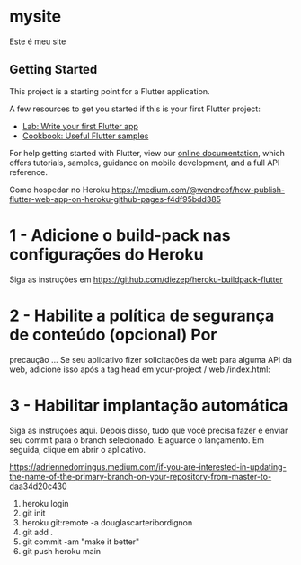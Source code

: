 # mysite

Este é meu site

## Getting Started

This project is a starting point for a Flutter application.

A few resources to get you started if this is your first Flutter project:

- [Lab: Write your first Flutter app](https://flutter.dev/docs/get-started/codelab)
- [Cookbook: Useful Flutter samples](https://flutter.dev/docs/cookbook)

For help getting started with Flutter, view our
[online documentation](https://flutter.dev/docs), which offers tutorials,
samples, guidance on mobile development, and a full API reference.

Como hospedar no Heroku
https://medium.com/@wendreof/how-publish-flutter-web-app-on-heroku-github-pages-f4df95bdd385

# 1 - Adicione o build-pack nas configurações do Heroku
Siga as instruções em https://github.com/diezep/heroku-buildpack-flutter

# 2 - Habilite a política de segurança de conteúdo (opcional) Por
precaução ... Se seu aplicativo fizer solicitações da web para alguma API da web, adicione isso após a tag head em your-project / web /index.html:

<meta http-equiv="Content-Security-Policy" content="upgrade-insecure-requests">

# 3 - Habilitar implantação automática

Siga as instruções aqui. Depois disso, tudo que você precisa fazer é enviar seu commit para o branch selecionado. E aguarde o lançamento. Em seguida, clique em abrir o aplicativo.

https://adriennedomingus.medium.com/if-you-are-interested-in-updating-the-name-of-the-primary-branch-on-your-repository-from-master-to-daa34d20c430

01. heroku login
02. git init
03. heroku git:remote -a douglascarteribordignon
04. git add .
05. git commit -am "make it better"
06. git push heroku main